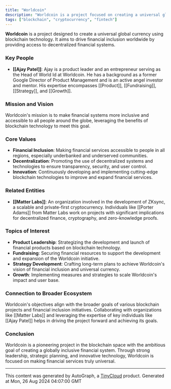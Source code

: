 ```yaml
---
title: "Worldcoin"
description: "Worldcoin is a project focused on creating a universal global currency."
tags: ["blockchain", "cryptocurrency", "fintech"]
---
```


**Worldcoin** is a project designed to create a universal global currency using blockchain technology. It aims to drive financial inclusion worldwide by providing access to decentralized financial systems. 

### Key People

- **[[Ajay Patel]]**: Ajay is a product leader and an entrepreneur serving as the Head of World Id at Worldcoin. He has a background as a former Google Director of Product Management and is an active angel investor and mentor. His expertise encompasses [[Product]], [[Fundraising]], [[Strategy]], and [[Growth]].

### Mission and Vision

Worldcoin's mission is to make financial systems more inclusive and accessible to all people around the globe, leveraging the benefits of blockchain technology to meet this goal.

### Core Values

- **Financial Inclusion**: Making financial services accessible to people in all regions, especially underbanked and underserved communities.
- **Decentralization**: Promoting the use of decentralized systems and technologies to ensure transparency, security, and user control.
- **Innovation**: Continuously developing and implementing cutting-edge blockchain technologies to improve and expand financial services.

### Related Entities

- **[[Matter Labs]]**: An organization involved in the development of ZKsync, a scalable and private-first cryptocurrency. Individuals like [[Porter Adams]] from Matter Labs work on projects with significant implications for decentralized finance, cryptography, and zero-knowledge proofs.

### Topics of Interest

- **Product Leadership**: Strategizing the development and launch of financial products based on blockchain technology.
- **Fundraising**: Securing financial resources to support the development and expansion of the Worldcoin initiative.
- **Strategy Development**: Crafting long-term plans to achieve Worldcoin's vision of financial inclusion and universal currency.
- **Growth**: Implementing measures and strategies to scale Worldcoin's impact and user base.

### Connection to Broader Ecosystem

Worldcoin's objectives align with the broader goals of various blockchain projects and financial inclusion initiatives. Collaborating with organizations like [[Matter Labs]] and leveraging the expertise of key individuals like [[Ajay Patel]] helps in driving the project forward and achieving its goals. 

### Conclusion

Worldcoin is a pioneering project in the blockchain space with the ambitious goal of creating a globally inclusive financial system. Through strong leadership, strategic planning, and innovative technology, Worldcoin is focused on making financial services truly universal.

---
This content was generated by AutoGraph, a [TinyCloud](https://tinycloud.xyz/) product.
Generated at Mon, 26 Aug 2024 04:07:00 GMT